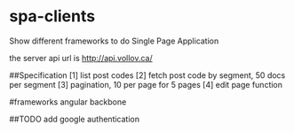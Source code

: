 spa-clients
===========

Show different frameworks to do Single Page Application

the server api url is http://api.vollov.ca/


##Specification
[1] list post codes
[2] fetch post code by segment, 50 docs per segment
[3] pagination, 10 per page for 5 pages
[4] edit page function

#frameworks
angular
backbone


##TODO
add google authentication 
